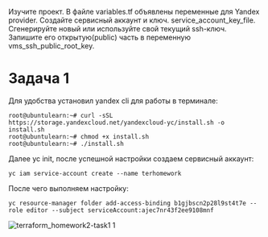 Изучите проект. В файле variables.tf объявлены переменные для Yandex provider.
Создайте сервисный аккаунт и ключ. service_account_key_file.
Сгенерируйте новый или используйте свой текущий ssh-ключ. Запишите его открытую(public) часть в переменную vms_ssh_public_root_key.

# Задача 1

Для удобства установил yandex cli для работы в терминале:

```
root@ubuntulearn:~# curl -sSL https://storage.yandexcloud.net/yandexcloud-yc/install.sh -o install.sh
root@ubuntulearn:~# chmod +x install.sh
root@ubuntulearn:~# ./install.sh
```

Далее yc init, после успешной настройки создаем сервисный аккаунт:

```
yc iam service-account create --name terhomework
```

После чего выполняем настройку:


```
yc resource-manager folder add-access-binding b1gjbscn2p28l9st4t7e --role editor --subject serviceAccount:ajec7nr43f2ee9108mnf
```
![terraform_homework2-task1 1](https://github.com/user-attachments/assets/cc3afd82-aed5-4320-8b8c-db6e3dbdd400)

